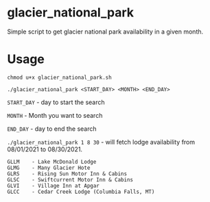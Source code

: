# glacier_national_park
Simple script to get glacier national park availability in a given month.

# Usage
`chmod u+x glacier_national_park.sh`

`./glacier_national_park <START_DAY> <MONTH> <END_DAY>`

`START_DAY` - day to start the search

`MONTH` - Month you want to search 

`END_DAY` - day to end the search


`./glacier_national_park 1 8 30` - will fetch lodge availability from 08/01/2021 to 08/30/2021. 

```
GLLM	- Lake McDonald Lodge
GLMG	- Many Glacier Hote
GLRS	- Rising Sun Motor Inn & Cabins
GLSC	- Swiftcurrent Motor Inn & Cabins
GLVI	- Village Inn at Apgar
GLCC	- Cedar Creek Lodge (Columbia Falls, MT)
```
